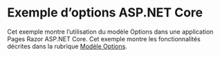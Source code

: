 # <a name="aspnet-core-options-sample"></a>Exemple d’options ASP.NET Core

Cet exemple montre l’utilisation du modèle Options dans une application Pages Razor ASP.NET Core. Cet exemple montre les fonctionnalités décrites dans la rubrique [Modèle Options](https://docs.microsoft.com/aspnet/core/fundamentals/configuration/options).
